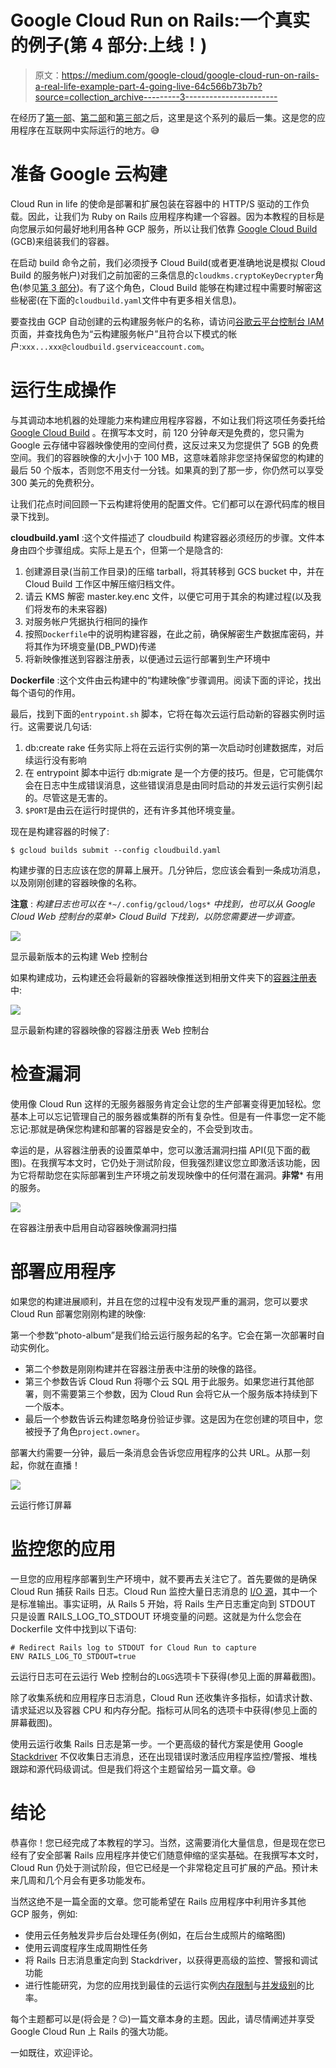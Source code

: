 # Google Cloud Run on Rails:一个真实的例子(第 4 部分:上线！)

> 原文：<https://medium.com/google-cloud/google-cloud-run-on-rails-a-real-life-example-part-4-going-live-64c566b73b7b?source=collection_archive---------3----------------------->

在经历了[第一部](/@laurent_90293/google-cloud-run-on-rails-a-real-life-example-part-1-preparing-the-ground-705c94ab8a7a)、[第二部](/@laurent_90293/google-cloud-run-on-rails-a-real-life-example-part-2-running-locally-5734a1a7532f)和[第三部](/@laurent_90293/google-cloud-run-on-rails-a-real-life-example-part-3-production-environment-and-security-e109063ef745)之后，这里是这个系列的最后一集。这是您的应用程序在互联网中实际运行的地方。😅

# 准备 Google 云构建

Cloud Run in life 的使命是部署和扩展包装在容器中的 HTTP/S 驱动的工作负载。因此，让我们为 Ruby on Rails 应用程序构建一个容器。因为本教程的目标是向您展示如何最好地利用各种 GCP 服务，所以让我们依靠 [Google Cloud Build](https://cloud.google.com/cloud-build/docs/) (GCB)来组装我们的容器。

在启动 build 命令之前，我们必须授予 Cloud Build(或者更准确地说是模拟 Cloud Build 的服务帐户)对我们之前加密的三条信息的`cloudkms.cryptoKeyDecrypter`角色(参见[第 3 部分](/@laurent_90293/google-cloud-run-on-rails-a-real-life-example-part-3-production-environment-and-security-e109063ef745))。有了这个角色，Cloud Build 能够在构建过程中需要时解密这些秘密(在下面的`cloudbuild.yaml`文件中有更多相关信息)。

要查找由 GCP 自动创建的云构建服务帐户的名称，请访问[谷歌云平台控制台 IAM](https://console.cloud.google.com/iam-admin/iam/project) 页面，并查找角色为“云构建服务帐户”且符合以下模式的帐户:`xxx...xxx@cloudbuild.gserviceaccount.com`。

# 运行生成操作

与其调动本地机器的处理能力来构建应用程序容器，不如让我们将这项任务委托给 [Google Cloud Build](https://cloud.google.com/cloud-build/) 。在撰写本文时，前 120 分钟*每天*是免费的，您只需为 Google 云存储中容器映像使用的空间付费，这反过来又为您提供了 5GB 的免费空间。我们的容器映像的大小小于 100 MB，这意味着除非您坚持保留您的构建的最后 50 个版本，否则您不用支付一分钱。如果真的到了那一步，你仍然可以享受 300 美元的免费积分。

让我们花点时间回顾一下云构建将使用的配置文件。它们都可以在源代码库的根目录下找到。

**cloudbuild.yaml** :这个文件描述了 cloudbuild 构建容器必须经历的步骤。文件本身由四个步骤组成。实际上是五个，但第一个是隐含的:

1.  创建源目录(当前工作目录)的压缩 tarball，将其转移到 GCS bucket 中，并在 Cloud Build 工作区中解压缩归档文件。
2.  请云 KMS 解密 master.key.enc 文件，以便它可用于其余的构建过程(以及我们将发布的未来容器)
3.  对服务帐户凭据执行相同的操作
4.  按照`Dockerfile`中的说明构建容器，在此之前，确保解密生产数据库密码，并将其作为环境变量(DB_PWD)传递
5.  将新映像推送到容器注册表，以便通过云运行部署到生产环境中

**Dockerfile** :这个文件由云构建中的“构建映像”步骤调用。阅读下面的评论，找出每个语句的作用。

最后，找到下面的`entrypoint.sh` 脚本，它将在每次云运行启动新的容器实例时运行。这需要说几句话:

1.  db:create rake 任务实际上将在云运行实例的第一次启动时创建数据库，对后续运行没有影响
2.  在 entrypoint 脚本中运行 db:migrate 是一个方便的技巧。但是，它可能偶尔会在日志中生成错误消息，这些错误消息是由同时启动的并发云运行实例引起的。尽管这是无害的。
3.  `$PORT`是由云在运行时提供的，还有许多其他环境变量。

现在是构建容器的时候了:

```
$ gcloud builds submit --config cloudbuild.yaml
```

构建步骤的日志应该在您的屏幕上展开。几分钟后，您应该会看到一条成功消息，以及刚刚创建的容器映像的名称。

**注意** : *构建日志也可以在* `*~/.config/gcloud/logs*` *中找到，也可以从 Google Cloud Web 控制台的菜单> Cloud Build 下找到，以防您需要进一步调查。*

![](img/7fa886b23fbb2dd5b713114d46092da3.png)

显示最新版本的云构建 Web 控制台

如果构建成功，云构建还会将最新的容器映像推送到相册文件夹下的[容器注册表](https://cloud.google.com/container-registry/docs/)中:

![](img/55a725dde8a6ac73768c08a66b856175.png)

显示最新构建的容器映像的容器注册表 Web 控制台

# 检查漏洞

使用像 Cloud Run 这样的无服务器服务肯定会让您的生产部署变得更加轻松。您基本上可以忘记管理自己的服务器或集群的所有复杂性。但是有一件事您一定不能忘记:那就是确保您构建和部署的容器是安全的，不会受到攻击。

幸运的是，从容器注册表的设置菜单中，您可以激活漏洞扫描 API(见下面的截图)。在我撰写本文时，它仍处于测试阶段，但我强烈建议您立即激活该功能，因为它将帮助您在实际部署到生产环境之前发现映像中的任何潜在漏洞。**非常*** 有用的服务。

![](img/1904edb2aa830a0afe5c8310f2bae931.png)

在容器注册表中启用自动容器映像漏洞扫描

# 部署应用程序

如果您的构建进展顺利，并且在您的过程中没有发现严重的漏洞，您可以要求 Cloud Run 部署您刚刚构建的映像:

第一个参数“photo-album”是我们给云运行服务起的名字。它会在第一次部署时自动实例化。

*   第二个参数是刚刚构建并在容器注册表中注册的映像的路径。
*   第三个参数告诉 Cloud Run 将哪个云 SQL 用于此服务。如果您进行其他部署，则不需要第三个参数，因为 Cloud Run 会将它从一个服务版本持续到下一个版本。
*   最后一个参数告诉云构建忽略身份验证步骤。这是因为在您创建的项目中，您被授予了角色`project.owner`。

部署大约需要一分钟，最后一条消息会告诉您应用程序的公共 URL。从那一刻起，你就在直播！

![](img/a712788e12f4fcb48202f88a5a24605a.png)

云运行修订屏幕

# 监控您的应用

一旦您的应用程序部署到生产环境中，就不要再去关注它了。首先要做的是确保 Cloud Run 捕获 Rails 日志。Cloud Run 监控大量日志消息的 [I/O 源](https://cloud.google.com/run/docs/logging#container-logs)，其中一个是标准输出。事实证明，从 Rails 5 开始，将 Rails 生产日志重定向到 STDOUT 只是设置 RAILS_LOG_TO_STDOUT 环境变量的问题。这就是为什么您会在 Dockerfile 文件中找到以下语句:

```
# Redirect Rails log to STDOUT for Cloud Run to capture
ENV RAILS_LOG_TO_STDOUT=true
```

云运行日志可在云运行 Web 控制台的`LOGS`选项卡下获得(参见上面的屏幕截图)。

除了收集系统和应用程序日志消息，Cloud Run 还收集许多指标，如请求计数、请求延迟以及容器 CPU 和内存分配。指标可从同名的选项卡中获得(参见上面的屏幕截图)。

使用云运行收集 Rails 日志是第一步。一个更高级的替代方案是使用 Google [Stackdriver](https://cloud.google.com/stackdriver/) 不仅收集日志消息，还在出现错误时激活应用程序监控/警报、堆栈跟踪和源代码级调试。但是我们将这个主题留给另一篇文章。😄

# 结论

恭喜你！您已经完成了本教程的学习。当然，这需要消化大量信息，但是现在您已经有了安全部署 Rails 应用程序并使它们随意伸缩的坚实基础。在我撰写本文时，Cloud Run 仍处于测试阶段，但它已经是一个非常稳定且可扩展的产品。预计未来几周和几个月会有更多功能发布。

当然这绝不是一篇全面的文章。您可能希望在 Rails 应用程序中利用许多其他 GCP 服务，例如:

*   使用云任务触发异步后台处理任务(例如，在后台生成照片的缩略图)
*   使用云调度程序生成周期性任务
*   将 Rails 日志消息重定向到 Stackdriver，以获得更高级的监控、警报和调试功能
*   进行性能研究，为您的应用找到最佳的云运行实例[内存限制](https://cloud.google.com/run/docs/configuring/memory-limits)与[并发级别](https://cloud.google.com/run/docs/configuring/concurrency)的比率。

每个主题都可以是(将会是？😉)一篇文章本身的主题。因此，请尽情阐述并享受 Google Cloud Run 上 Rails 的强大功能。

一如既往，欢迎评论。